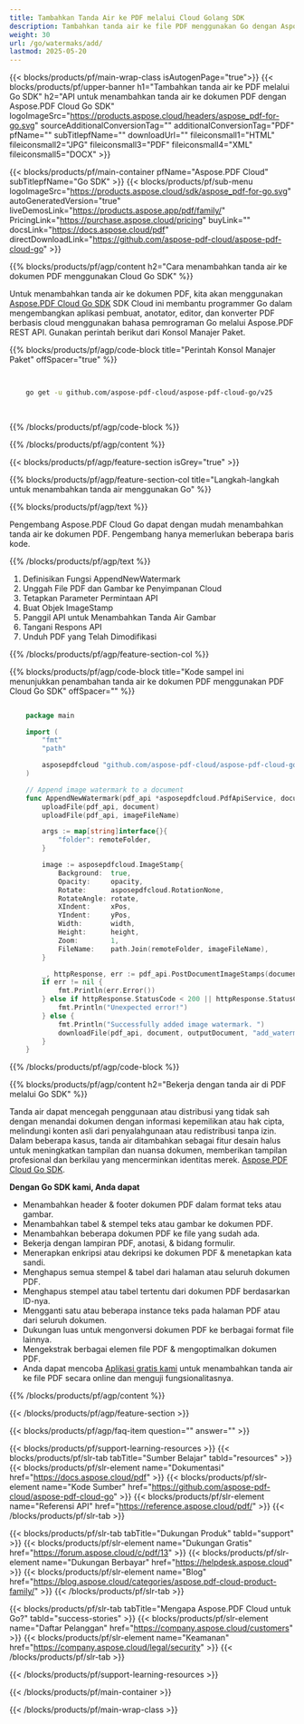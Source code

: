 ```yaml
---
title: Tambahkan Tanda Air ke PDF melalui Cloud Golang SDK
description: Tambahkan tanda air ke file PDF menggunakan Go dengan Aspose.PDF Cloud SDK. Mendukung tanda teks dan gambar.
weight: 30
url: /go/watermaks/add/
lastmod: 2025-05-20
---
```


{{< blocks/products/pf/main-wrap-class isAutogenPage="true">}}
{{< blocks/products/pf/upper-banner h1="Tambahkan tanda air ke PDF melalui Go SDK" h2="API untuk menambahkan tanda air ke dokumen PDF dengan Aspose.PDF Cloud Go SDK" logoImageSrc="https://products.aspose.cloud/headers/aspose_pdf-for-go.svg" sourceAdditionalConversionTag="" additionalConversionTag="PDF" pfName="" subTitlepfName="" downloadUrl="" fileiconsmall1="HTML" fileiconsmall2="JPG" fileiconsmall3="PDF" fileiconsmall4="XML" fileiconsmall5="DOCX" >}}

{{< blocks/products/pf/main-container pfName="Aspose.PDF Cloud" subTitlepfName="Go SDK" >}}
{{< blocks/products/pf/sub-menu logoImageSrc="https://products.aspose.cloud/sdk/aspose_pdf-for-go.svg"
autoGeneratedVersion="true"
liveDemosLink="https://products.aspose.app/pdf/family/" PricingLink="https://purchase.aspose.cloud/pricing" buyLink="" docsLink="https://docs.aspose.cloud/pdf"  directDownloadLink="https://github.com/aspose-pdf-cloud/aspose-pdf-cloud-go" >}}

{{% blocks/products/pf/agp/content h2="Cara menambahkan tanda air ke dokumen PDF menggunakan Cloud Go SDK" %}}

Untuk menambahkan tanda air ke dokumen PDF, kita akan menggunakan
[Aspose.PDF Cloud Go SDK](https://products.aspose.cloud/pdf/go/)
SDK Cloud ini membantu programmer Go dalam mengembangkan aplikasi pembuat, anotator, editor, dan konverter PDF berbasis cloud menggunakan bahasa pemrograman Go melalui Aspose.PDF REST API. Gunakan perintah berikut dari Konsol Manajer Paket.

{{% blocks/products/pf/agp/code-block title="Perintah Konsol Manajer Paket" offSpacer="true" %}}

```bash

     
    go get -u github.com/aspose-pdf-cloud/aspose-pdf-cloud-go/v25
     
     
```

{{% /blocks/products/pf/agp/code-block %}}

{{% /blocks/products/pf/agp/content %}}

{{< blocks/products/pf/agp/feature-section isGrey="true" >}}

{{% blocks/products/pf/agp/feature-section-col title="Langkah-langkah untuk menambahkan tanda air menggunakan Go" %}}

{{% blocks/products/pf/agp/text %}}

Pengembang Aspose.PDF Cloud Go dapat dengan mudah menambahkan tanda air ke dokumen PDF. Pengembang hanya memerlukan beberapa baris kode.

{{% /blocks/products/pf/agp/text %}}

1. Definisikan Fungsi AppendNewWatermark
1. Unggah File PDF dan Gambar ke Penyimpanan Cloud
1. Tetapkan Parameter Permintaan API
1. Buat Objek ImageStamp
1. Panggil API untuk Menambahkan Tanda Air Gambar
1. Tangani Respons API
1. Unduh PDF yang Telah Dimodifikasi

{{% /blocks/products/pf/agp/feature-section-col %}}

{{% blocks/products/pf/agp/code-block title="Kode sampel ini menunjukkan penambahan tanda air ke dokumen PDF menggunakan PDF Cloud Go SDK" offSpacer="" %}}

```go

	package main

	import (
		"fmt"
		"path"

		asposepdfcloud "github.com/aspose-pdf-cloud/aspose-pdf-cloud-go/v25"
	)

	// Append image watermark to a document
	func AppendNewWatermark(pdf_api *asposepdfcloud.PdfApiService, document string, imageFileName string, opacity float64, rotate float64, xPos float64, yPos float64, width float64, height float64, outputDocument string, remoteFolder string) {
		uploadFile(pdf_api, document)
		uploadFile(pdf_api, imageFileName)

		args := map[string]interface{}{
			"folder": remoteFolder,
		}

		image := asposepdfcloud.ImageStamp{
			Background:  true,
			Opacity:     opacity,
			Rotate:      asposepdfcloud.RotationNone,
			RotateAngle: rotate,
			XIndent:     xPos,
			YIndent:     yPos,
			Width:       width,
			Height:      height,
			Zoom:        1,
			FileName:    path.Join(remoteFolder, imageFileName),
		}

		_, httpResponse, err := pdf_api.PostDocumentImageStamps(document, []asposepdfcloud.ImageStamp{image}, args)
		if err != nil {
			fmt.Println(err.Error())
		} else if httpResponse.StatusCode < 200 || httpResponse.StatusCode > 299 {
			fmt.Println("Unexpected error!")
		} else {
			fmt.Println("Successfully added image watermark. ")
			downloadFile(pdf_api, document, outputDocument, "add_watermark_")
		}
	}
```

{{% /blocks/products/pf/agp/code-block %}}

{{% blocks/products/pf/agp/content h2="Bekerja dengan tanda air di PDF melalui Go SDK" %}}

Tanda air dapat mencegah penggunaan atau distribusi yang tidak sah dengan menandai dokumen dengan informasi kepemilikan atau hak cipta, melindungi konten asli dari penyalahgunaan atau redistribusi tanpa izin. Dalam beberapa kasus, tanda air ditambahkan sebagai fitur desain halus untuk meningkatkan tampilan dan nuansa dokumen, memberikan tampilan profesional dan berkilau yang mencerminkan identitas merek. [Aspose.PDF Cloud Go SDK](https://products.aspose.cloud/pdf/go/).

**Dengan Go SDK kami, Anda dapat**

+ Menambahkan header & footer dokumen PDF dalam format teks atau gambar.
+ Menambahkan tabel & stempel teks atau gambar ke dokumen PDF.
+ Menambahkan beberapa dokumen PDF ke file yang sudah ada.
+ Bekerja dengan lampiran PDF, anotasi, & bidang formulir.
+ Menerapkan enkripsi atau dekripsi ke dokumen PDF & menetapkan kata sandi.
+ Menghapus semua stempel & tabel dari halaman atau seluruh dokumen PDF.
+ Menghapus stempel atau tabel tertentu dari dokumen PDF berdasarkan ID-nya.
+ Mengganti satu atau beberapa instance teks pada halaman PDF atau dari seluruh dokumen.
+ Dukungan luas untuk mengonversi dokumen PDF ke berbagai format file lainnya.
+ Mengekstrak berbagai elemen file PDF & mengoptimalkan dokumen PDF.
+ Anda dapat mencoba [Aplikasi gratis kami](https://products.aspose.app/pdf/) untuk menambahkan tanda air ke file PDF secara online dan menguji fungsionalitasnya.

{{% /blocks/products/pf/agp/content %}}

{{< /blocks/products/pf/agp/feature-section >}}

{{< blocks/products/pf/agp/faq-item question="" answer="" >}}

{{< blocks/products/pf/support-learning-resources >}}
{{< blocks/products/pf/slr-tab tabTitle="Sumber Belajar" tabId="resources" >}}
{{< blocks/products/pf/slr-element name="Dokumentasi" href="https://docs.aspose.cloud/pdf" >}}
{{< blocks/products/pf/slr-element name="Kode Sumber" href="https://github.com/aspose-pdf-cloud/aspose-pdf-cloud-go" >}}
{{< blocks/products/pf/slr-element name="Referensi API" href="https://reference.aspose.cloud/pdf/" >}}
{{< /blocks/products/pf/slr-tab >}}

{{< blocks/products/pf/slr-tab tabTitle="Dukungan Produk" tabId="support" >}}
{{< blocks/products/pf/slr-element name="Dukungan Gratis" href="https://forum.aspose.cloud/c/pdf/13" >}}
{{< blocks/products/pf/slr-element name="Dukungan Berbayar" href="https://helpdesk.aspose.cloud" >}}
{{< blocks/products/pf/slr-element name="Blog" href="https://blog.aspose.cloud/categories/aspose.pdf-cloud-product-family/" >}}
{{< /blocks/products/pf/slr-tab >}}

{{< blocks/products/pf/slr-tab tabTitle="Mengapa Aspose.PDF Cloud untuk Go?" tabId="success-stories" >}}
{{< blocks/products/pf/slr-element name="Daftar Pelanggan" href="https://company.aspose.cloud/customers" >}}
{{< blocks/products/pf/slr-element name="Keamanan" href="https://company.aspose.cloud/legal/security" >}}
{{< /blocks/products/pf/slr-tab >}}

{{< /blocks/products/pf/support-learning-resources >}}

{{< /blocks/products/pf/main-container >}}

{{< /blocks/products/pf/main-wrap-class >}}






